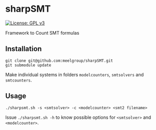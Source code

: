 # sharpSMT

[![License: GPL v3](https://img.shields.io/badge/License-GPLv3-blue.svg)](https://www.gnu.org/licenses/gpl-3.0)

Framework to Count SMT formulas

## Installation

```shell
git clone git@github.com:meelgroup/sharpSMT.git
git submodule update
```

Make individual systems in folders `modelcounters`, `smtsolvers` and `smtcounters`.

## Usage

```shell
./sharpsmt.sh -s <smtsolver> -c <modelcounter> <smt2 filename>
```

Issue `./sharpsmt.sh -h` to know possible options for `<smtsolver>` and `<modelcounter>`.
